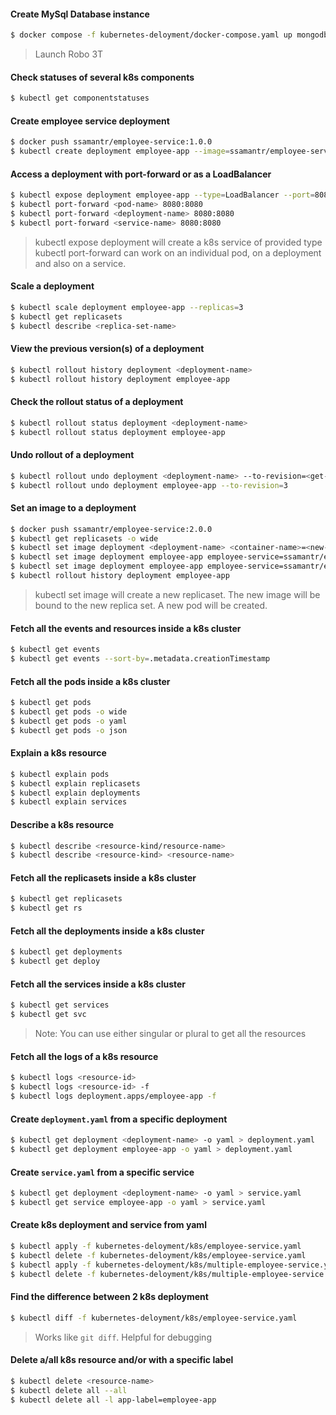 #### Create MySql Database instance
```bash
$ docker compose -f kubernetes-deloyment/docker-compose.yaml up mongodb
```
> Launch Robo 3T

#### Check statuses of several k8s components
```bash
$ kubectl get componentstatuses
```

#### Create employee service deployment
```bash
$ docker push ssamantr/employee-service:1.0.0
$ kubectl create deployment employee-app --image=ssamantr/employee-service:1.0.0
```

#### Access a deployment with port-forward or as a LoadBalancer
```bash
$ kubectl expose deployment employee-app --type=LoadBalancer --port=8080
$ kubectl port-forward <pod-name> 8080:8080
$ kubectl port-forward <deployment-name> 8080:8080
$ kubectl port-forward <service-name> 8080:8080
```
> kubectl expose deployment will create a k8s service of provided type
> kubectl port-forward can work on an individual pod, on a deployment and also on a service.

#### Scale a deployment
```bash
$ kubectl scale deployment employee-app --replicas=3
$ kubectl get replicasets
$ kubectl describe <replica-set-name>
```

#### View the previous version(s) of a deployment
```bash
$ kubectl rollout history deployment <deployment-name>
$ kubectl rollout history deployment employee-app
```

#### Check the rollout status of a deployment
```bash
$ kubectl rollout status deployment <deployment-name>
$ kubectl rollout status deployment employee-app
```

#### Undo rollout of a deployment
```bash
$ kubectl rollout undo deployment <deployment-name> --to-revision=<get-revision-from-rollout-history>
$ kubectl rollout undo deployment employee-app --to-revision=3
```

#### Set an image to a deployment
```bash
$ docker push ssamantr/employee-service:2.0.0
$ kubectl get replicasets -o wide
$ kubectl set image deployment <deployment-name> <container-name>=<new-image-name>
$ kubectl set image deployment employee-app employee-service=ssamantr/employee-service:1.0.0 --record=true
$ kubectl set image deployment employee-app employee-service=ssamantr/employee-service:2.0.0 --record=true
$ kubectl rollout history deployment employee-app
```
> kubectl set image will create a new replicaset. The new image will be bound to the new replica set. A new pod will be created.

#### Fetch all the events and resources inside a k8s cluster
```bash
$ kubectl get events
$ kubectl get events --sort-by=.metadata.creationTimestamp
```

#### Fetch all the pods inside a k8s cluster
```bash
$ kubectl get pods
$ kubectl get pods -o wide
$ kubectl get pods -o yaml
$ kubectl get pods -o json
```

#### Explain a k8s resource
```bash
$ kubectl explain pods
$ kubectl explain replicasets
$ kubectl explain deployments
$ kubectl explain services
```

#### Describe a k8s resource
```bash
$ kubectl describe <resource-kind/resource-name>
$ kubectl describe <resource-kind> <resource-name> 
```

#### Fetch all the replicasets inside a k8s cluster
```bash
$ kubectl get replicasets
$ kubectl get rs
```

#### Fetch all the deployments inside a k8s cluster
```bash
$ kubectl get deployments
$ kubectl get deploy
```

#### Fetch all the services inside a k8s cluster
```bash
$ kubectl get services
$ kubectl get svc
```
> Note: You can use either singular or plural to get all the resources

#### Fetch all the logs of a k8s resource
```bash
$ kubectl logs <resource-id>
$ kubectl logs <resource-id> -f
$ kubectl logs deployment.apps/employee-app -f
```

#### Create `deployment.yaml` from a specific deployment
```bash
$ kubectl get deployment <deployment-name> -o yaml > deployment.yaml
$ kubectl get deployment employee-app -o yaml > deployment.yaml
```

#### Create `service.yaml` from a specific service
```bash
$ kubectl get deployment <deployment-name> -o yaml > service.yaml
$ kubectl get service employee-app -o yaml > service.yaml
```

#### Create k8s deployment and service from yaml
```bash
$ kubectl apply -f kubernetes-deloyment/k8s/employee-service.yaml
$ kubectl delete -f kubernetes-deloyment/k8s/employee-service.yaml
$ kubectl apply -f kubernetes-deloyment/k8s/multiple-employee-service.yaml
$ kubectl delete -f kubernetes-deloyment/k8s/multiple-employee-service.yaml
```

#### Find the difference between 2 k8s deployment
```bash
$ kubectl diff -f kubernetes-deloyment/k8s/employee-service.yaml
```
> Works like `git diff`. Helpful for debugging

#### Delete a/all k8s resource and/or with a specific label
```bash
$ kubectl delete <resource-name>
$ kubectl delete all --all
$ kubectl delete all -l app-label=employee-app
```
